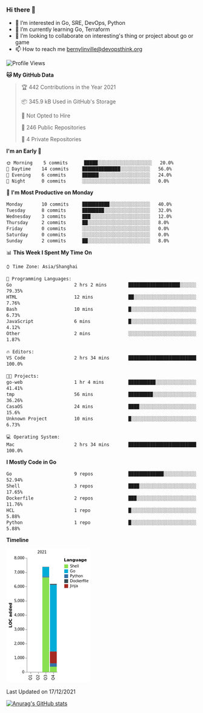 ### Hi there 👋

- 👀 I’m interested in Go, SRE, DevOps, Python
- 🌱 I’m currently learning Go, Terraform
- 👯 I’m looking to collaborate on interesting's thing or project about go or game
- 📫 How to reach me bernylinville@devopsthink.org

<!--START_SECTION:waka-->
![Profile Views](http://img.shields.io/badge/Profile%20Views-3-blue)

**🐱 My GitHub Data** 

> 🏆 442 Contributions in the Year 2021
 > 
> 📦 345.9 kB Used in GitHub's Storage 
 > 
> 🚫 Not Opted to Hire
 > 
> 📜 246 Public Repositories 
 > 
> 🔑 4 Private Repositories  
 > 
**I'm an Early 🐤** 

```text
🌞 Morning    5 commits      █████░░░░░░░░░░░░░░░░░░░░   20.0% 
🌆 Daytime    14 commits     ██████████████░░░░░░░░░░░   56.0% 
🌃 Evening    6 commits      ██████░░░░░░░░░░░░░░░░░░░   24.0% 
🌙 Night      0 commits      ░░░░░░░░░░░░░░░░░░░░░░░░░   0.0%

```
📅 **I'm Most Productive on Monday** 

```text
Monday       10 commits     ██████████░░░░░░░░░░░░░░░   40.0% 
Tuesday      8 commits      ████████░░░░░░░░░░░░░░░░░   32.0% 
Wednesday    3 commits      ███░░░░░░░░░░░░░░░░░░░░░░   12.0% 
Thursday     2 commits      ██░░░░░░░░░░░░░░░░░░░░░░░   8.0% 
Friday       0 commits      ░░░░░░░░░░░░░░░░░░░░░░░░░   0.0% 
Saturday     0 commits      ░░░░░░░░░░░░░░░░░░░░░░░░░   0.0% 
Sunday       2 commits      ██░░░░░░░░░░░░░░░░░░░░░░░   8.0%

```


📊 **This Week I Spent My Time On** 

```text
⌚︎ Time Zone: Asia/Shanghai

💬 Programming Languages: 
Go                       2 hrs 2 mins        ███████████████████░░░░░░   79.35% 
HTML                     12 mins             ██░░░░░░░░░░░░░░░░░░░░░░░   7.76% 
Bash                     10 mins             █░░░░░░░░░░░░░░░░░░░░░░░░   6.73% 
JavaScript               6 mins              █░░░░░░░░░░░░░░░░░░░░░░░░   4.12% 
Other                    2 mins              ░░░░░░░░░░░░░░░░░░░░░░░░░   1.87%

🔥 Editors: 
VS Code                  2 hrs 34 mins       █████████████████████████   100.0%

🐱‍💻 Projects: 
go-web                   1 hr 4 mins         ██████████░░░░░░░░░░░░░░░   41.41% 
tmp                      56 mins             █████████░░░░░░░░░░░░░░░░   36.26% 
CasaOS                   24 mins             ████░░░░░░░░░░░░░░░░░░░░░   15.6% 
Unknown Project          10 mins             █░░░░░░░░░░░░░░░░░░░░░░░░   6.73%

💻 Operating System: 
Mac                      2 hrs 34 mins       █████████████████████████   100.0%

```

**I Mostly Code in Go** 

```text
Go                       9 repos             █████████████░░░░░░░░░░░░   52.94% 
Shell                    3 repos             ████░░░░░░░░░░░░░░░░░░░░░   17.65% 
Dockerfile               2 repos             ███░░░░░░░░░░░░░░░░░░░░░░   11.76% 
HCL                      1 repo              █░░░░░░░░░░░░░░░░░░░░░░░░   5.88% 
Python                   1 repo              █░░░░░░░░░░░░░░░░░░░░░░░░   5.88%

```


**Timeline**

![Chart not found](https://raw.githubusercontent.com/bernylinville/bernylinville/main/charts/bar_graph.png) 


 Last Updated on 17/12/2021
<!--END_SECTION:waka-->

[![Anurag's GitHub stats](https://github-readme-stats.vercel.app/api?username=bernylinville)](https://github.com/anuraghazra/github-readme-stats)


<!--
**kylechou-dunk/kylechou-dunk** is a ✨ _special_ ✨ repository because its `README.md` (this file) appears on your GitHub profile.

Here are some ideas to get you started:

- 🔭 I’m currently working on ...
- 🌱 I’m currently learning ...
- 👯 I’m looking to collaborate on ...
- 🤔 I’m looking for help with ...
- 💬 Ask me about ...
- 📫 How to reach me: ...
- 😄 Pronouns: ...
- ⚡ Fun fact: ...
-->
